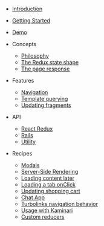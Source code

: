 - [Introduction](README.md)
- [Getting Started](getting-started.md)
- [Demo](demo.md)

- Concepts

  - [Philosophy](concepts.md)
  - [The Redux state shape](redux-state-shape.md)
  - [The page response](page-response.md)

- Features

  - [Navigation](navigation.md)
  - [Template querying](traversal-guide.md)
  - [Updating fragments](updating-fragments.md)

- API
  - [React Redux](react-redux.md)
  - [Rails](rails.md)
  - [Utility](utility.md)

- Recipes
  - [Modals](recipes/modals.md)
  - [Server-Side Rendering](recipes/server-side-rendering.md)
  - [Loading content later](recipes/load-content-later.md)
  - [Loading a tab onClick](recipes/load-tab-onclick.md)
  - [Updating shopping cart](recipes/update-shopping-cart.md)
  - [Chat App](recipes/chat-app.md)
  - [Turbolinks navigation behavior](recipes/turbolinks.md)
  - [Usage with Kaminari](recipes/kaminari.md)
  - [Custom reducers](recipes/custom-reducers.md)

